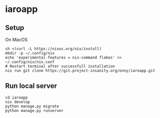 # iaroapp

## Setup

On MacOS

```
sh <(curl -L https://nixos.org/nix/install)
mkdir -p ~/.config/nix
echo 'experimental-features = nix-command flakes' >> ~/.config/nix/nix.conf
# Restart terminal after successfull installation
nix run git clone https://git.project-insanity.org/onny/iaroapp.git
```

## Run local server


```
cd iaroapp
nix develop
python manage.py migrate
python manage.py runserver
```
